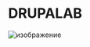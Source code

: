 # DRUPALAB
![изображение](https://user-images.githubusercontent.com/90895680/188227745-99bebb14-5d56-4dff-80f3-90907bd00dee.png)
